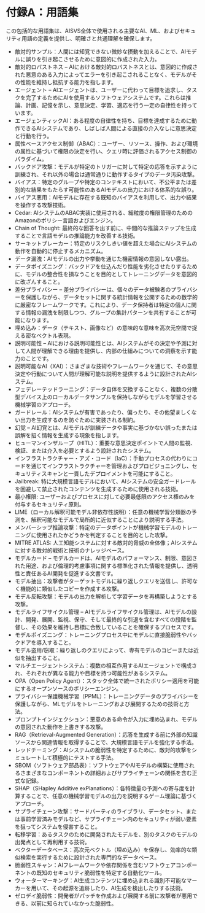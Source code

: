 # 付録A：用語集

この包括的な用語集は、AISVS全体で使用される主要なAI、ML、およびセキュリティ用語の定義を提供し、明確さと共通理解を確保します。

* 敵対的サンプル：人間には知覚できない微妙な摂動を加えることで、AIモデルに誤りを引き起こさせるために意図的に作成された入力。
  ​
* 敵対的ロバストネス – AIにおける敵対的ロバストネスとは、意図的に作成された悪意のある入力によってエラーを引き起こされることなく、モデルがその性能を維持し抵抗する能力を指します。
  ​
* エージェント – AIエージェントは、ユーザーに代わって目標を追求し、タスクを完了するためにAIを使用するソフトウェアシステムです。これらは推論、計画、記憶を示し、意思決定、学習、適応を行う一定の自律性を持っています。
  ​
* エージェンティックAI：ある程度の自律性を持ち、目標を達成するために動作できるAIシステムであり、しばしば人間による直接の介入なしに意思決定と行動を行う。
  ​
* 属性ベースアクセス制御（ABAC）：ユーザー、リソース、操作、および環境の属性に基づいて権限の決定を行い、クエリ時に評価されるアクセス制御のパラダイム。
  ​
* バックドア攻撃：モデルが特定のトリガーに対して特定の応答を示すように訓練され、それ以外の場合は通常通りに動作するタイプのデータ汚染攻撃。
  ​
* バイアス：特定のグループや特定のコンテキストにおいて、不公平または差別的な結果をもたらす可能性のあるAIモデルの出力における体系的な誤り。
  ​
* バイアス悪用：AIモデルに存在する既知のバイアスを利用して、出力や結果を操作する攻撃技術。
  ​
* Cedar: AIシステムのABAC実装に使用される、細粒度の権限管理のためのAmazonのポリシー言語およびエンジン。
  ​
* Chain of Thought: 最終的な回答を出す前に、中間的な推論ステップを生成することで言語モデルの推論能力を改善する技術。
  ​
* サーキットブレーカー：特定のリスクしきい値を超えた場合にAIシステムの動作を自動的に停止するメカニズム。
  ​
* データ漏洩：AIモデルの出力や挙動を通じた機密情報の意図しない露出。
  ​
* データポイズニング：バックドアを仕込んだり性能を劣化させたりするために、モデルの整合性を損なうことを目的としてトレーニングデータを意図的に改ざんすること。
  ​
* 差分プライバシー – 差分プライバシーは、個々のデータ被験者のプライバシーを保護しながら、データセットに関する統計情報を公開するための数学的に厳密なフレームワークです。これにより、データ保持者は特定の個人に関する情報の漏洩を制限しつつ、グループの集計パターンを共有することが可能になります。
  ​
* 埋め込み：データ（テキスト、画像など）の意味的な意味を高次元空間で捉える密なベクトル表現。
  ​
* 説明可能性 – AIにおける説明可能性とは、AIシステムがその決定や予測に対して人間が理解できる理由を提供し、内部の仕組みについての洞察を示す能力のことです。
  ​
* 説明可能なAI（XAI）：さまざまな技術やフレームワークを通じて、その意思決定や行動について人間が理解可能な説明を提供するように設計されたAIシステム。
  ​
* フェデレーテッドラーニング：データ自体を交換することなく、複数の分散型デバイス上のローカルデータサンプルを保持しながらモデルを学習させる機械学習のアプローチ。
  ​
* ガードレール：AIシステムが有害であったり、偏ったり、その他望ましくない出力を生成するのを防ぐために実装される制約。
  ​
* 幻覚 – AI幻覚とは、AIモデルが訓練データや事実に基づかない誤ったまたは誤解を招く情報を生成する現象を指します。
  ​
* ヒューマンインザループ（HITL）：重要な意思決定ポイントで人間の監視、検証、または介入を必要とするよう設計されたシステム。
  ​
* インフラストラクチャー・アズ・コード（IaC）：手動プロセスの代わりにコードを通じてインフラストラクチャーを管理およびプロビジョニングし、セキュリティスキャンと一貫したデプロイメントを可能にすること。
  ​
* Jailbreak: 特に大規模言語モデルにおいて、AIシステムの安全ガードレールを回避して禁止されたコンテンツを生成するために使用される技術。
  ​
* 最小権限: ユーザーおよびプロセスに対して必要最低限のアクセス権のみを付与するセキュリティ原則。
  ​
* LIME（ローカル解釈可能モデル非依存性説明）：任意の機械学習分類器の予測を、解釈可能なモデルで局所的に近似することにより説明する手法。
  ​
* メンバーシップ推論攻撃：特定のデータポイントが機械学習モデルのトレーニングに使用されたかどうかを判定することを目的とした攻撃。
  ​
* MITRE ATLAS: 人工知能システムに対する敵対的脅威の全体像；AIシステムに対する敵対的戦術と技術のナレッジベース。
  ​
* モデルカード – モデルカードは、AIモデルのパフォーマンス、制限、意図された用途、および倫理的考慮事項に関する標準化された情報を提供し、透明性と責任あるAI開発を促進する文書です。
  ​
* モデル抽出：攻撃者がターゲットモデルに繰り返しクエリを送信し、許可なく機能的に類似したコピーを作成する攻撃。
  ​
* モデル反転攻撃：モデルの出力を解析して学習データを再構築しようとする攻撃。
  ​
* モデルライフサイクル管理 – AIモデルライフサイクル管理は、AIモデルの設計、開発、展開、監視、保守、そして最終的な引退を含むすべての段階を監督し、その効果を維持し目標に合致していることを確保するプロセスです。
  ​
* モデルポイズニング：トレーニングプロセス中にモデルに直接脆弱性やバックドアを導入すること。
  ​
* モデル盗用/窃取：繰り返しのクエリによって、専有モデルのコピーまたは近似を抽出すること。
  ​
* マルチエージェントシステム：複数の相互作用するAIエージェントで構成され、それぞれが異なる能力や目標を持つ可能性があるシステム。
  ​
* OPA（Open Policy Agent）：スタック全体で統一されたポリシー適用を可能にするオープンソースのポリシーエンジン。
  ​
* プライバシー保護機械学習（PPML）：トレーニングデータのプライバシーを保護しながら、MLモデルをトレーニングおよび展開するための技術と方法。
  ​
* プロンプトインジェクション：悪意のある命令が入力に埋め込まれ、モデルの意図された動作を上書きする攻撃。
  ​
* RAG（Retrieval-Augmented Generation）：応答を生成する前に外部の知識ソースから関連情報を取得することで、大規模言語モデルを強化する手法。
  ​
* レッドチーミング：AIシステムの脆弱性を特定するために、敵対的攻撃をシミュレートして積極的にテストする手法。
  ​
* SBOM（ソフトウェア部品表）：ソフトウェアやAIモデルの構築に使用されるさまざまなコンポーネントの詳細およびサプライチェーンの関係を含む正式な記録。
  ​
* SHAP（SHapley Additive exPlanations）：各特徴量の予測への寄与度を計算することで、任意の機械学習モデルの出力を説明するゲーム理論に基づくアプローチ。
  ​
* サプライチェーン攻撃：サードパーティのライブラリ、データセット、または事前学習済みモデルなど、サプライチェーン内のセキュリティが弱い要素を狙ってシステムを侵害すること。
  ​
* 転移学習：あるタスクのために開発されたモデルを、別のタスクのモデルの出発点として再利用する技術。
  ​
* ベクターデータベース：高次元ベクトル（埋め込み）を保存し、効率的な類似検索を実行するために設計された専門的なデータベース。
  ​
* 脆弱性スキャン：AIフレームワークや依存関係を含むソフトウェアコンポーネントの既知のセキュリティ脆弱性を特定する自動化ツール。
  ​
* ウォーターマーキング：AI生成コンテンツに埋め込まれる識別不可能なマーカーを用いて、その起源を追跡したり、AI生成を検出したりする技術。
  ​
* ゼロデイ脆弱性：開発者がパッチを作成および展開する前に攻撃者が悪用できる、以前に知られていなかった脆弱性。

